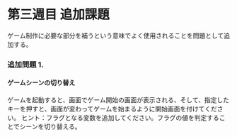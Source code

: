 第三週目  追加課題
========

ゲーム制作に必要な部分を補うという意味でよく使用されることを問題として追加する。

### 追加問題 1.

#### ゲームシーンの切り替え

ゲームを起動すると、画面でゲーム開始の画面が表示される、そして、指定したキーを押すと、画面が変わってゲームを始まるように開始画面を付けてください。
ヒント：フラグとなる変数を追加してください。フラグの値を判定することでシーンを切り替える。